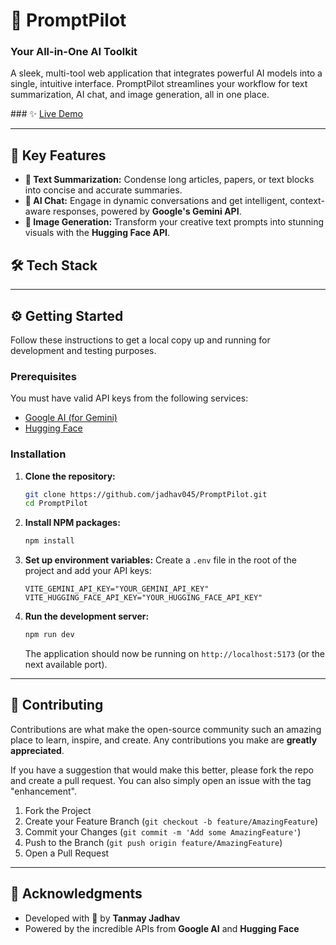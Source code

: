
# 🧠 PromptPilot

### Your All-in-One AI Toolkit

[](https://opensource.org/licenses/MIT)
[](https://reactjs.org/)
[](https://tailwindcss.com/)

A sleek, multi-tool web application that integrates powerful AI models into a single, intuitive interface. PromptPilot streamlines your workflow for text summarization, AI chat, and image generation, all in one place.

 \#\#\# ✨ [Live Demo](https://prompt-pilot-seven.vercel.app/)

-----

## 🚀 Key Features

  * **📄 Text Summarization:** Condense long articles, papers, or text blocks into concise and accurate summaries.
  * **💬 AI Chat:** Engage in dynamic conversations and get intelligent, context-aware responses, powered by **Google's Gemini API**.
  * **🎨 Image Generation:** Transform your creative text prompts into stunning visuals with the **Hugging Face API**.

## 🛠️ Tech Stack

-----

## ⚙️ Getting Started

Follow these instructions to get a local copy up and running for development and testing purposes.

### Prerequisites

You must have valid API keys from the following services:

  * [Google AI (for Gemini)](https://aistudio.google.com/app/apikey)
  * [Hugging Face](https://huggingface.co/settings/tokens)

### Installation

1.  **Clone the repository:**

    ```bash
    git clone https://github.com/jadhav045/PromptPilot.git
    cd PromptPilot
    ```

2.  **Install NPM packages:**

    ```bash
    npm install
    ```

3.  **Set up environment variables:**
    Create a `.env` file in the root of the project and add your API keys:

    ```env
    VITE_GEMINI_API_KEY="YOUR_GEMINI_API_KEY"
    VITE_HUGGING_FACE_API_KEY="YOUR_HUGGING_FACE_API_KEY"
    ```

4.  **Run the development server:**

    ```bash
    npm run dev
    ```

    The application should now be running on `http://localhost:5173` (or the next available port).

-----

## 🤝 Contributing

Contributions are what make the open-source community such an amazing place to learn, inspire, and create. Any contributions you make are **greatly appreciated**.

If you have a suggestion that would make this better, please fork the repo and create a pull request. You can also simply open an issue with the tag "enhancement".

1.  Fork the Project
2.  Create your Feature Branch (`git checkout -b feature/AmazingFeature`)
3.  Commit your Changes (`git commit -m 'Add some AmazingFeature'`)
4.  Push to the Branch (`git push origin feature/AmazingFeature`)
5.  Open a Pull Request

-----


## 🙌 Acknowledgments

  * Developed with 💖 by **Tanmay Jadhav**
  * Powered by the incredible APIs from **Google AI** and **Hugging Face**
